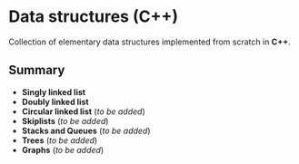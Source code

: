 # Data structures (C++)

Collection of elementary data structures implemented from scratch in **C++**.

## Summary


- **Singly linked list**
- **Doubly linked list**
- **Circular linked list** (*to be added*)
- **Skiplists** (*to be added*)
- **Stacks and Queues** (*to be added*)
- **Trees** (*to be added*)
- **Graphs** (*to be added*)


